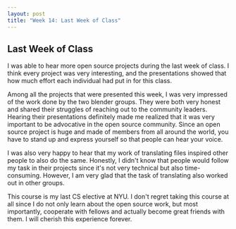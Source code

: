 ```yaml
---
layout: post
title: "Week 14: Last Week of Class"
---
```


<h2> Last Week of Class </h2>

<p> I was able to hear more open source projects during the last week of class. I think every project was very interesting, and the presentations showed that how much effort each individual had put in for this class.<!--more--></p>

<p> Among all the projects that were presented this week, I was very impressed of the work done by the two blender groups. They were both very honest and shared their struggles of reaching out to the community leaders. Hearing their presentations definitely made me realized that it was very important to be advocative in the open source community. Since an open source project is huge and made of members from all around the world, you have to stand up and express yourself so that people can hear your voice.</p>

<p> I was also very happy to hear that my work of translating files inspired other people to also do the same. Honestly, I didn't know that people would follow my task in their projects since it's not very technical but also time-consuming. However, I am very glad that the task of translating also worked out in other groups.</p>

<p> This course is my last CS elective at NYU. I don't regret taking this course at all since I do not only learn about the open source work, but most importantly, cooperate with fellows and actually become great friends with them. I will cherish this experience forever. </p>